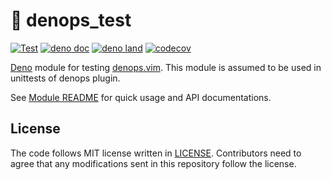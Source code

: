 # 🐜 denops_test

[![Test](https://github.com/vim-denops/deno-denops-test/actions/workflows/test.yml/badge.svg)](https://github.com/vim-denops/deno-denops-test/actions/workflows/test.yml)
[![deno doc](https://doc.deno.land/badge.svg)](https://doc.deno.land/https/deno.land/x/denops_test/mod.ts)
[![deno land](http://img.shields.io/badge/available%20on-deno.land/x/denops__test-lightgrey.svg?logo=deno)](https://deno.land/x/denops_test)
[![codecov](https://codecov.io/github/vim-denops/deno-denops-test/branch/main/graph/badge.svg?token=X9O5XB4O1S)](https://codecov.io/github/vim-denops/deno-denops-test)

[Deno][deno] module for testing [denops.vim][denops.vim]. This module is assumed
to be used in unittests of denops plugin.

See [Module README](./denops_test/README.md) for quick usage and API
documentations.

[deno]: https://deno.land/
[denops.vim]: https://github.com/vim-denops/denops.vim

## License

The code follows MIT license written in [LICENSE](./LICENSE). Contributors need
to agree that any modifications sent in this repository follow the license.
